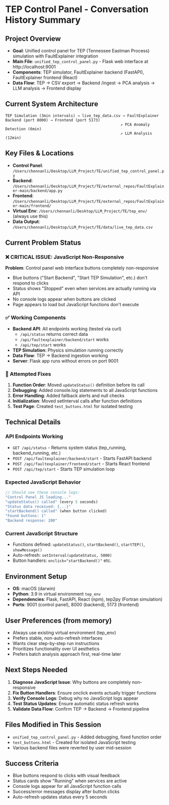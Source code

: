 # TEP Control Panel - Conversation History Summary

## Project Overview
- **Goal**: Unified control panel for TEP (Tennessee Eastman Process) simulation with FaultExplainer integration
- **Main File**: `unified_tep_control_panel.py` - Flask web interface at http://localhost:9001
- **Components**: TEP simulator, FaultExplainer backend (FastAPI), FaultExplainer frontend (React)
- **Data Flow**: TEP → CSV export → Backend /ingest → PCA analysis → LLM analysis → Frontend display

## Current System Architecture
```
TEP Simulation (3min intervals) → live_tep_data.csv → FaultExplainer Backend (port 8000) → Frontend (port 5173)
                                                   ↗ PCA Anomaly Detection (6min)
                                                   ↗ LLM Analysis (12min) 
```

## Key Files & Locations
- **Control Panel**: `/Users/chennanli/Desktop/LLM_Project/TE/unified_tep_control_panel.py`
- **Backend**: `/Users/chennanli/Desktop/LLM_Project/TE/external_repos/FaultExplainer-main/backend/app.py`
- **Frontend**: `/Users/chennanli/Desktop/LLM_Project/TE/external_repos/FaultExplainer-main/frontend/`
- **Virtual Env**: `/Users/chennanli/Desktop/LLM_Project/TE/tep_env/` (always use this)
- **Data Output**: `/Users/chennanli/Desktop/LLM_Project/TE/data/live_tep_data.csv`

## Current Problem Status
### ❌ CRITICAL ISSUE: JavaScript Non-Responsive
**Problem**: Control panel web interface buttons completely non-responsive
- Blue buttons ("Start Backend", "Start TEP Simulation", etc.) don't respond to clicks
- Status shows "Stopped" even when services are actually running via API
- No console logs appear when buttons are clicked
- Page appears to load but JavaScript functions don't execute

### ✅ Working Components
- **Backend API**: All endpoints working (tested via curl)
  - `/api/status` returns correct data
  - `/api/faultexplainer/backend/start` works
  - `/api/tep/start` works
- **TEP Simulation**: Physics simulation running correctly
- **Data Flow**: TEP → Backend ingestion working
- **Server**: Flask app runs without errors on port 9001

### 🔧 Attempted Fixes
1. **Function Order**: Moved `updateStatus()` definition before its call
2. **Debugging**: Added console.log statements to all JavaScript functions
3. **Error Handling**: Added fallback alerts and null checks
4. **Initialization**: Moved setInterval calls after function definitions
5. **Test Page**: Created `test_buttons.html` for isolated testing

## Technical Details
### API Endpoints Working
- `GET /api/status` - Returns system status (tep_running, backend_running, etc.)
- `POST /api/faultexplainer/backend/start` - Starts FastAPI backend
- `POST /api/faultexplainer/frontend/start` - Starts React frontend  
- `POST /api/tep/start` - Starts TEP simulation loop

### Expected JavaScript Behavior
```javascript
// Should see these console logs:
"Control Panel JS loading..."
"updateStatus() called" (every 5 seconds)
"Status data received: {...}"
"startBackend() called" (when button clicked)
"Found buttons: 1"
"Backend response: 200"
```

### Current JavaScript Structure
- Functions defined: `updateStatus()`, `startBackend()`, `startTEP()`, `showMessage()`
- Auto-refresh: `setInterval(updateStatus, 5000)` 
- Button handlers: `onclick="startBackend()"` etc.

## Environment Setup
- **OS**: macOS (darwin)
- **Python**: 3.9 in virtual environment `tep_env`
- **Dependencies**: Flask, FastAPI, React (npm), tep2py (Fortran simulation)
- **Ports**: 9001 (control panel), 8000 (backend), 5173 (frontend)

## User Preferences (from memory)
- Always use existing virtual environment (tep_env)
- Prefers stable, non-auto-refresh interfaces
- Wants clear step-by-step run instructions
- Prioritizes functionality over UI aesthetics
- Prefers batch analysis approach first, real-time later

## Next Steps Needed
1. **Diagnose JavaScript Issue**: Why buttons are completely non-responsive
2. **Fix Button Handlers**: Ensure onclick events actually trigger functions
3. **Verify Console Logs**: Debug why no JavaScript logs appear
4. **Test Status Updates**: Ensure automatic status refresh works
5. **Validate Data Flow**: Confirm TEP → Backend → Frontend pipeline

## Files Modified in This Session
- `unified_tep_control_panel.py` - Added debugging, fixed function order
- `test_buttons.html` - Created for isolated JavaScript testing
- Various backend files were reverted by user mid-session

## Success Criteria
- Blue buttons respond to clicks with visual feedback
- Status cards show "Running" when services are active
- Console logs appear for all JavaScript function calls
- Success/error messages display after button clicks
- Auto-refresh updates status every 5 seconds
